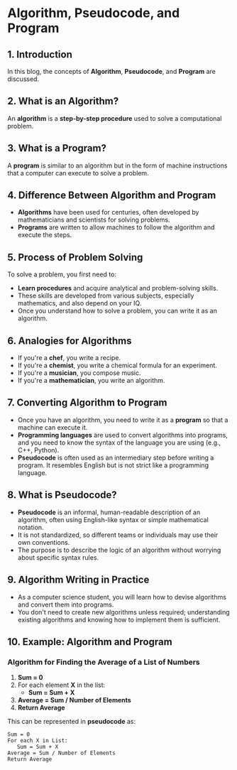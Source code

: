 # Algorithm, Pseudocode, and Program

## 1. Introduction
In this blog, the concepts of **Algorithm**, **Pseudocode**, and **Program** are discussed.

## 2. What is an Algorithm?
An **algorithm** is a **step-by-step procedure** used to solve a computational problem.

## 3. What is a Program?
A **program** is similar to an algorithm but in the form of machine instructions that a computer can execute to solve a problem.

## 4. Difference Between Algorithm and Program
- **Algorithms** have been used for centuries, often developed by mathematicians and scientists for solving problems.
- **Programs** are written to allow machines to follow the algorithm and execute the steps.

## 5. Process of Problem Solving
To solve a problem, you first need to:
- **Learn procedures** and acquire analytical and problem-solving skills.
- These skills are developed from various subjects, especially mathematics, and also depend on your IQ.
- Once you understand how to solve a problem, you can write it as an algorithm.

## 6. Analogies for Algorithms
- If you're a **chef**, you write a recipe.
- If you're a **chemist**, you write a chemical formula for an experiment.
- If you're a **musician**, you compose music.
- If you're a **mathematician**, you write an algorithm.

## 7. Converting Algorithm to Program
- Once you have an algorithm, you need to write it as a **program** so that a machine can execute it.
- **Programming languages** are used to convert algorithms into programs, and you need to know the syntax of the language you are using (e.g., C++, Python).
- **Pseudocode** is often used as an intermediary step before writing a program. It resembles English but is not strict like a programming language.

## 8. What is Pseudocode?
- **Pseudocode** is an informal, human-readable description of an algorithm, often using English-like syntax or simple mathematical notation.
- It is not standardized, so different teams or individuals may use their own conventions.
- The purpose is to describe the logic of an algorithm without worrying about specific syntax rules.

## 9. Algorithm Writing in Practice
- As a computer science student, you will learn how to devise algorithms and convert them into programs.
- You don't need to create new algorithms unless required; understanding existing algorithms and knowing how to implement them is sufficient.

## 10. Example: Algorithm and Program
### Algorithm for Finding the Average of a List of Numbers
1. **Sum = 0**  
2. For each element **X** in the list:
   - **Sum = Sum + X**
3. **Average = Sum / Number of Elements**  
4. **Return Average**

This can be represented in **pseudocode** as:
```text
Sum = 0
For each X in List:
   Sum = Sum + X
Average = Sum / Number of Elements
Return Average
